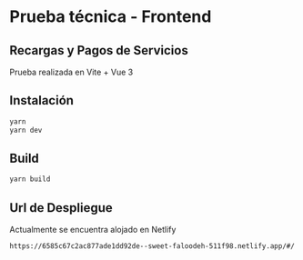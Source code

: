 # Prueba técnica - Frontend
## Recargas y Pagos de Servicios

Prueba realizada en Vite + Vue 3

## Instalación
```bash
yarn
yarn dev
```
## Build

```bash
yarn build
```

## Url de Despliegue
Actualmente se encuentra alojado en Netlify
```bash
https://6585c67c2ac877ade1dd92de--sweet-faloodeh-511f98.netlify.app/#/
```
